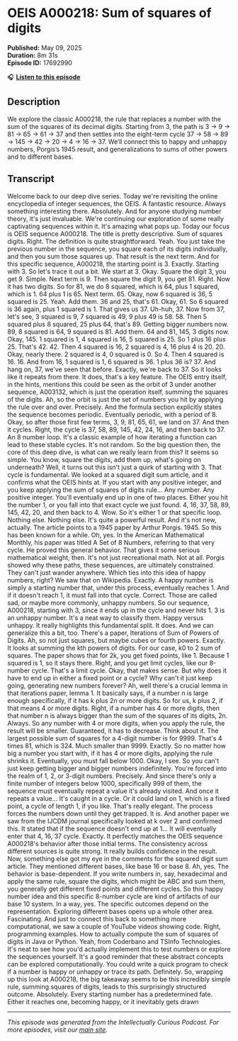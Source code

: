 # OEIS A000218: Sum of squares of digits

**Published:** May 09, 2025  
**Duration:** 8m 31s  
**Episode ID:** 17692990

🎧 **[Listen to this episode](https://intellectuallycurious.buzzsprout.com/2529712/episodes/17692990-oeis-a000218-sum-of-squares-of-digits)**

## Description

We explore the classic A000218, the rule that replaces a number with the sum of the squares of its decimal digits. Starting from 3, the path is 3 → 9 → 81 → 65 → 61 → 37 and then settles into the eight-term cycle 37 → 58 → 89 → 145 → 42 → 20 → 4 → 16 → 37. We’ll connect this to happy and unhappy numbers, Porgis’s 1945 result, and generalizations to sums of other powers and to different bases.

## Transcript

Welcome back to our deep dive series. Today we're revisiting the online encyclopedia of integer sequences, the OEIS. A fantastic resource. Always something interesting there. Absolutely. And for anyone studying number theory, it's just invaluable. We're continuing our exploration of some really captivating sequences within it. It's amazing what pops up. Today our focus is OEIS sequence A000218. The title is pretty descriptive. Sum of squares digits. Right. The definition is quite straightforward. Yeah. You just take the previous number in the sequence, you square each of its digits individually, and then you sum those squares up. That result is the next term. And for this specific sequence, A000218, the starting point is 3. Exactly. Starting with 3. So let's trace it out a bit. We start at 3. Okay. Square the digit 3, you get 9. Simple. Next term is 9. Then square the digit 9, you get 81. Right. Now it has two digits. So for 81, we do 8 squared, which is 64, plus 1 squared, which is 1. 64 plus 1 is 65. Next term. 65. Okay, now 6 squared is 36, 5 squared is 25. Yeah. Add them. 36 and 25, that's 61. Okay, 61. So 6 squared is 36 again, plus 1 squared is 1. That gives us 37. Uh-huh, 37. Now from 37, let's see, 3 squared is 9, 7 squared is 49, 9 plus 49 is 58. 58. Then 5 squared plus 8 squared, 25 plus 64, that's 89. Getting bigger numbers now. 89, 8 squared is 64, 9 squared is 81. Add them. 64 and 81, 145, 3 digits now. Okay, 145. 1 squared is 1, 4 squared is 16, 5 squared is 25. So 1 plus 16 plus 25. That's 42. 42. Then 4 squared is 16, 2 squared is 4, 16 plus 4 is 20. 20. Okay, nearly there. 2 squared is 4, 0 squared is 0. So 4. Then 4 squared is 16. 16. And from 16, 1 squared is 1, 6 squared is 36. 1 plus 36 is? 37. And hang on, 37, we've seen that before. Exactly, we're back to 37. So it looks like it repeats from there. It does, that's a key feature. The OEIS entry itself, in the hints, mentions this could be seen as the orbit of 3 under another sequence, A003132, which is just the operation itself, summing the squares of the digits. Ah, so the orbit is just the set of numbers you hit by applying the rule over and over. Precisely. And the formula section explicitly states the sequence becomes periodic. Eventually periodic, with a period of 8. Okay, so after those first few terms, 3, 9, 81, 65, 61, we land on 37. And then it cycles. Right, the cycle is 37, 58, 89, 145, 42, 24, 16, and then back to 37. An 8 number loop. It's a classic example of how iterating a function can lead to these stable cycles. It's not random. So the big question then, the core of this deep dive, is what can we really learn from this? It seems so simple. You know, square the digits, add them up, what's going on underneath? Well, it turns out this isn't just a quirk of starting with 3. That cycle is fundamental. We looked at a squared digit sum article, and it confirms what the OEIS hints at. If you start with any positive integer, and you keep applying the sum of squares of digits rule... Any number. Any positive integer. You'll eventually end up in one of two places. Either you hit the number 1, or you fall into that exact cycle we just found. 4, 16, 37, 58, 89, 145, 42, 20, and then back to 4. Wow. So it's either 1 or that specific loop. Nothing else. Nothing else. It's quite a powerful result. And it's not new, actually. The article points to a 1945 paper by Arthur Porgis. 1945. So this has been known for a while. Oh, yes. In the American Mathematical Monthly, his paper was titled A Set of 8 Numbers, referring to that very cycle. He proved this general behavior. That gives it some serious mathematical weight, then. It's not just recreational math. Not at all. Porgis showed why these paths, these sequences, are ultimately constrained. They can't just wander anywhere. Which ties into this idea of happy numbers, right? We saw that on Wikipedia. Exactly. A happy number is simply a starting number that, under this process, eventually reaches 1. And if it doesn't reach 1, it must fall into that cycle. Correct. Those are called sad, or maybe more commonly, unhappy numbers. So our sequence, A000218, starting with 3, since it ends up in the cycle and never hits 1. 3 is an unhappy number. It's a neat way to classify them. Happy versus unhappy. It really highlights this fundamental split. It does. And we can generalize this a bit, too. There's a paper, Iterations of Sum of Powers of Digits. Ah, so not just squares, but maybe cubes or fourth powers. Exactly. It looks at summing the kth powers of digits. For our case, k0 to 2 sum of squares. The paper shows that for 2k, you get fixed points, like 1. Because 1 squared is 1, so it stays there. Right, and you get limit cycles, like our 8-number cycle. That's a limit cycle. Okay, that makes sense. But why does it have to end up in either a fixed point or a cycle? Why can't it just keep going, generating new numbers forever? Ah, well there's a crucial lemma in that iterations paper, lemma 1. It basically says, if a number n is large enough specifically, if it has k plus 2n or more digits. So for us, k plus 2, if that means 4 or more digits. Right, if a number has 4 or more digits, then that number n is always bigger than the sum of the squares of its digits, 2n. Always. So any number with 4 or more digits, when you apply the rule, the result will be smaller. Guaranteed, it has to decrease. Think about it. The largest possible sum of squares for a 4-digit number is for 9999. That's 4 times 81, which is 324. Much smaller than 9999. Exactly. So no matter how big a number you start with, if it has 4 or more digits, applying the rule shrinks it. Eventually, you must fall below 1000. Okay, I see. So you can't just keep getting bigger and bigger numbers indefinitely. You're forced into the realm of 1, 2, or 3-digit numbers. Precisely. And since there's only a finite number of integers below 1000, specifically 999 of them, the sequence must eventually repeat a value it's already visited. And once it repeats a value... It's caught in a cycle. Or it could land on 1, which is a fixed point, a cycle of length 1, if you like. That's really elegant. The process forces the numbers down until they get trapped. It is. And another paper we saw from the IJCDM journal specifically looked at k over 2 and confirmed this. It stated that if the sequence doesn't end up at 1... It will eventually enter that 4, 16, 37 cycle. Exactly. It perfectly matches the OEIS sequence A000218's behavior after those initial terms. The consistency across different sources is quite strong. It really builds confidence in the result. Now, something else got my eye in the comments for the squared digit sum article. They mentioned different bases, like base 16 or base 8. Ah, yes. The behavior is base-dependent. If you write numbers in, say, hexadecimal and apply the same rule, square the digits, which might be ABC and sum them, you generally get different fixed points and different cycles. So this happy number idea and this specific 8-number cycle are kind of artifacts of our base 10 system. In a way, yes. The specific outcomes depend on the representation. Exploring different bases opens up a whole other area. Fascinating. And just to connect this back to something more computational, we saw a couple of YouTube videos showing code. Right, programming examples. How to actually compute the sum of squares of digits in Java or Python. Yeah, from Coderbano and TSInfo Technologies. It's neat to see how you'd actually implement this to test numbers or explore the sequences yourself. It's a good reminder that these abstract concepts can be explored computationally. You could write a quick program to check if a number is happy or unhappy or trace its path. Definitely. So, wrapping up this look at A000218, the big takeaway seems to be this incredibly simple rule, summing squares of digits, leads to this surprisingly structured outcome. Absolutely. Every starting number has a predetermined fate. Either it reaches one, becoming happy, or it inevitably gets drawn

---
*This episode was generated from the Intellectually Curious Podcast. For more episodes, visit our [main site](https://intellectuallycurious.buzzsprout.com).*

